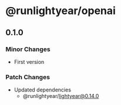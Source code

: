 # @runlightyear/openai

## 0.1.0

### Minor Changes

- First version

### Patch Changes

- Updated dependencies
  - @runlightyear/lightyear@0.14.0
